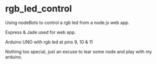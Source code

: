 rgb_led_control
===============

Using nodeBots to control a rgb led from a node.js web app.

Express &amp; Jade used for web app.

Arduino UNO with rgb led at pins 9, 10 &amp; 11

Nothing too special, just an excuse to lear some node and play with my arduino.
